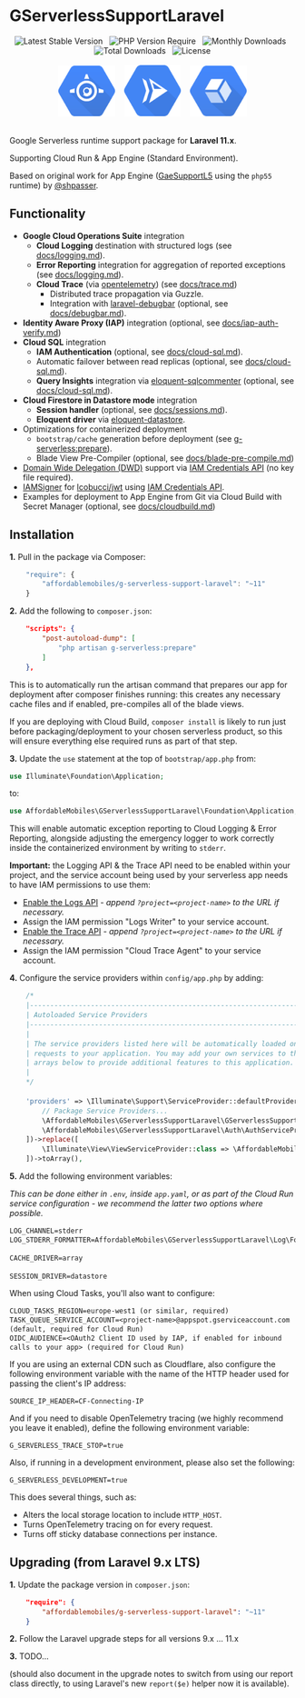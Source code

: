# GServerlessSupportLaravel

<div align="center">
    <img alt="Latest Stable Version" src="https://poser.pugx.org/affordablemobiles/g-serverless-support-laravel/v/stable?style=for-the-badge">
    &nbsp;
    <img alt="PHP Version Require" src="https://poser.pugx.org/affordablemobiles/g-serverless-support-laravel/require/php?style=for-the-badge">
    &nbsp;
    <img alt="Monthly Downloads" src="https://poser.pugx.org/affordablemobiles/g-serverless-support-laravel/d/monthly?style=for-the-badge">
    &nbsp;
    <img alt="Total Downloads" src="https://poser.pugx.org/affordablemobiles/g-serverless-support-laravel/downloads?style=for-the-badge">
    &nbsp;
    <img alt="License" src="https://poser.pugx.org/affordablemobiles/g-serverless-support-laravel/license?style=for-the-badge">
    <br>
    <br>
    <img alt="Google App Engine" width="100" src="docs/images/icons/app-engine.png">
    &nbsp;&nbsp;
    <img alt="Google Cloud Run" width="100" src="docs/images/icons/cloud-run.png">
    &nbsp;&nbsp;
    <img alt="Google Operations Suite" width="100" src="docs/images/icons/operations-suite.png">
</div>
<br>

Google Serverless runtime support package for **Laravel 11.x**.

Supporting Cloud Run & App Engine (Standard Environment).

Based on original work for App Engine ([GaeSupportL5](https://github.com/shpasser/GaeSupportL5) using the `php55` runtime) by [@shpasser](https://github.com/shpasser).

## Functionality
* **Google Cloud Operations Suite** integration
    * **Cloud Logging** destination with structured logs (see [docs/logging.md](docs/logging.md)).
    * **Error Reporting** integration for aggregation of reported exceptions (see [docs/logging.md](docs/logging.md#error-reporting)).
    * **Cloud Trace** (via [opentelemetry](https://github.com/open-telemetry/opentelemetry-php)) (see [docs/trace.md](docs/trace.md))
        * Distributed trace propagation via Guzzle.
        * Integration with [laravel-debugbar](https://github.com/barryvdh/laravel-debugbar) (optional, see [docs/debugbar.md](docs/debugbar.md)).
* **Identity Aware Proxy (IAP)** integration (optional, see [docs/iap-auth-verify.md](docs/iap-auth-verify.md))
* **Cloud SQL** integration
    * **IAM Authentication** (optional, see [docs/cloud-sql.md](docs/cloud-sql.md#iam-authentication)).
    * Automatic failover between read replicas (optional, see [docs/cloud-sql.md](docs/cloud-sql.md#multiple-read-replicas)).
    * **Query Insights** integration via [eloquent-sqlcommenter](https://github.com/affordablemobiles/eloquent-sqlcommenter) (optional, see [docs/cloud-sql.md](docs/cloud-sql.md#query-insights)).
* **Cloud Firestore in Datastore mode** integration
    * **Session handler** (optional, see [docs/sessions.md](docs/sessions.md)).
    * **Eloquent driver** via [eloquent-datastore](https://github.com/affordablemobiles/eloquent-datastore).
* Optimizations for containerized deployment
    * `bootstrap/cache` generation before deployment (see [g-serverless:prepare](src/AffordableMobiles/GServerlessSupportLaravel/Console/GServerlessPrepareCommand.php)).
    * Blade View Pre-Compiler (optional, see [docs/blade-pre-compile.md](docs/blade-pre-compile.md))
* [Domain Wide Delegation (DWD)](src/AffordableMobiles/GServerlessSupportLaravel/Integration/Google/Credentials/GCEDWDCredentials.php#12) support via [IAM Credentials API](https://cloud.google.com/iam/docs/reference/credentials/rest) (no key file required).
* [IAMSigner](src/AffordableMobiles/GServerlessSupportLaravel/Integration/JWT/Signer/IAMSigner.php) for [lcobucci/jwt](https://github.com/lcobucci/jwt) using [IAM Credentials API](https://cloud.google.com/iam/docs/reference/credentials/rest).
* Examples for deployment to App Engine from Git via Cloud Build with Secret Manager  (optional, see [docs/cloudbuild.md](docs/cloudbuild.md))

## Installation

**1.** Pull in the package via Composer:

```js
    "require": {
        "affordablemobiles/g-serverless-support-laravel": "~11"
    }
```

**2.** Add the following to `composer.json`:

```json
    "scripts": {
        "post-autoload-dump": [
            "php artisan g-serverless:prepare"
        ]
    },
```

This is to automatically run the artisan command that prepares our app for deployment after composer finishes running: this creates any necessary cache files and if enabled, pre-compiles all of the blade views.

If you are deploying with Cloud Build, `composer install` is likely to run just before packaging/deployment to your chosen serverless product, so this will ensure everything else required runs as part of that step.

**3.** Update the `use` statement at the top of `bootstrap/app.php` from:

```php
use Illuminate\Foundation\Application;
```

to:

```php
use AffordableMobiles\GServerlessSupportLaravel\Foundation\Application;
```

This will enable automatic exception reporting to Cloud Logging & Error Reporting, alongside adjusting the emergency logger to work correctly inside the containerized environment by writing to `stderr`.

**Important:** the Logging API & the Trace API need to be enabled within your project, and the service account being used by your serverless app needs to have IAM permissions to use them:

* [Enable the Logs API](https://console.cloud.google.com/apis/api/logging.googleapis.com/overview) - _append `?project=<project-name>` to the URL if necessary._
* Assign the IAM permission "Logs Writer" to your service account.
* [Enable the Trace API](https://console.cloud.google.com/apis/api/cloudtrace.googleapis.com/overview) - _append `?project=<project-name>` to the URL if necessary._
* Assign the IAM permission "Cloud Trace Agent" to your service account.

**4.** Configure the service providers within `config/app.php` by adding:

```php
    /*
    |--------------------------------------------------------------------------
    | Autoloaded Service Providers
    |--------------------------------------------------------------------------
    |
    | The service providers listed here will be automatically loaded on any
    | requests to your application. You may add your own services to the
    | arrays below to provide additional features to this application.
    |
    */

    'providers' => \Illuminate\Support\ServiceProvider::defaultProviders()->merge([
        // Package Service Providers...
        \AffordableMobiles\GServerlessSupportLaravel\GServerlessSupportServiceProvider::class,
        \AffordableMobiles\GServerlessSupportLaravel\Auth\AuthServiceProvider::class,
    ])->replace([
        \Illuminate\View\ViewServiceProvider::class => \AffordableMobiles\GServerlessSupportLaravel\View\ViewServiceProvider::class,
    ])->toArray(),
```

**5.** Add the following environment variables:

_This can be done either in `.env`, inside `app.yaml`, or as part of the Cloud Run service configuration - we recommend the latter two options where possible._

```
LOG_CHANNEL=stderr
LOG_STDERR_FORMATTER=AffordableMobiles\GServerlessSupportLaravel\Log\Formatter\JsonFormatter

CACHE_DRIVER=array

SESSION_DRIVER=datastore
```

When using Cloud Tasks, you'll also want to configure:

```
CLOUD_TASKS_REGION=europe-west1 (or similar, required)
TASK_QUEUE_SERVICE_ACCOUNT=<project-name>@appspot.gserviceaccount.com (default, required for Cloud Run)
OIDC_AUDIENCE=<OAuth2 Client ID used by IAP, if enabled for inbound calls to your app> (required for Cloud Run)
```

If you are using an external CDN such as Cloudflare, also configure the following environment variable with the name of the HTTP header used for passing the client's IP address:

```
SOURCE_IP_HEADER=CF-Connecting-IP
```

And if you need to disable OpenTelemetry tracing (we highly recommend you leave it enabled), define the following environment variable:

```
G_SERVERLESS_TRACE_STOP=true
```

Also, if running in a development environment, please also set the following:

```
G_SERVERLESS_DEVELOPMENT=true
```

This does several things, such as:

* Alters the local storage location to include `HTTP_HOST`.
* Turns OpenTelemetry tracing on for every request.
* Turns off sticky database connections per instance.

## Upgrading (from Laravel 9.x LTS)

**1.** Update the package version in `composer.json`:

```json
    "require": {
        "affordablemobiles/g-serverless-support-laravel": "~11"
    }
```

**2.** Follow the Laravel upgrade steps for all versions 9.x ... 11.x

**3.** TODO...

(should also document in the upgrade notes to switch from using our report class directly, to using Laravel's new `report($e)` helper now it is available).